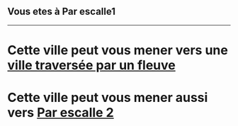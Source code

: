 ##  Vous etes à Par escalle1  
***
# Cette ville peut vous mener vers une [ville traversée par un fleuve](https://github.com/ZERMANESARA/MyLabyrinth/blob/main/VilleFleuve.md)   
# Cette ville peut vous mener aussi  vers [Par escalle 2](https://github.com/ZERMANESARA/MyLabyrinth/blob/main/ParEscalle2.md) 

